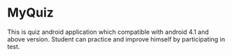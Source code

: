# MyQuiz 

This is quiz android application which compatible with android 4.1 and above version. Student can practice and improve himself by participating in test.
